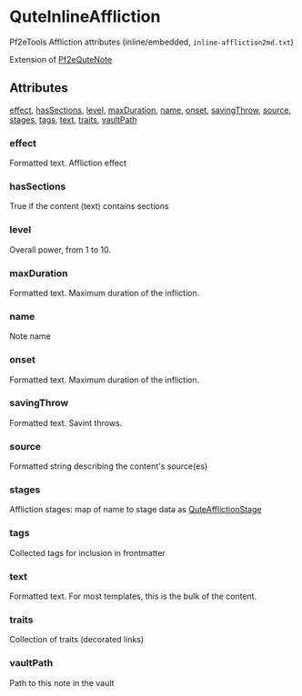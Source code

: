 # QuteInlineAffliction

Pf2eTools Affliction attributes (inline/embedded, `inline-affliction2md.txt`)

Extension of [Pf2eQuteNote](Pf2eQuteNote.md)

## Attributes

[effect](#effect), [hasSections](#hassections), [level](#level), [maxDuration](#maxduration), [name](#name), [onset](#onset), [savingThrow](#savingthrow), [source](#source), [stages](#stages), [tags](#tags), [text](#text), [traits](#traits), [vaultPath](#vaultpath)


### effect

Formatted text. Affliction effect

### hasSections

True if the content (text) contains sections

### level

Overall power, from 1 to 10.

### maxDuration

Formatted text. Maximum duration of the infliction.

### name

Note name

### onset

Formatted text. Maximum duration of the infliction.

### savingThrow

Formatted text. Savint throws.

### source

Formatted string describing the content's source(es)

### stages

Affliction stages: map of name to stage data as [QuteAfflictionStage](QuteInlineAffliction/QuteAfflictionStage.md)

### tags

Collected tags for inclusion in frontmatter

### text

Formatted text. For most templates, this is the bulk of the content.

### traits

Collection of traits (decorated links)

### vaultPath

Path to this note in the vault
